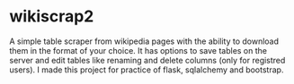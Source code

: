 # wikiscrap2
A simple table scraper from wikipedia pages with the ability to download them in the format of your choice.
It has options to save tables on the server and edit tables like renaming and delete columns (only for registred users).
I made this project for practice of flask, sqlalchemy and bootstrap.

